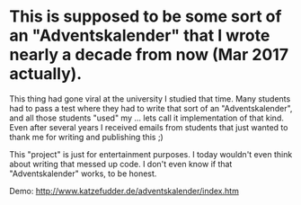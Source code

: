 # This is supposed to be some sort of an "Adventskalender" that I wrote nearly a decade from now (Mar 2017 actually).
This thing had gone viral at the university I studied that time. Many students had to pass a test where they had to write that sort of an "Adventskalender", and all those students "used" my ... lets call it implementation of that kind.
Even after several years I received emails from students that just wanted to thank me for writing and publishing this ;)

This "project" is just for entertainment purposes. I today wouldn't even think about writing that messed up code. I don't even know if that "Adventskalender" works, to be honest.

Demo: http://www.katzefudder.de/adventskalender/index.htm